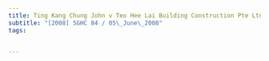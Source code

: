 ```yaml
---
title: Ting Kang Chung John v Teo Hee Lai Building Construction Pte Ltd and Others 
subtitle: "[2008] SGHC 84 / 05\_June\_2008"
tags:


---
```


